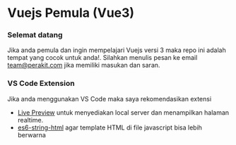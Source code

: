 # Vuejs Pemula (Vue3)

### Selemat datang

Jika anda pemula dan ingin mempelajari Vuejs versi 3 maka repo ini adalah tempat yang cocok untuk anda!. Silahkan menulis pesan ke email team@perakit.com jika memiliki masukan dan saran.

### VS Code Extension

Jika anda menggunakan VS Code maka saya rekomendasikan extensi

- [Live Preview](https://marketplace.visualstudio.com/items?itemName=ms-vscode.live-server) untuk menyediakan local server dan menampilkan halaman realtime.
- [es6-string-html](https://marketplace.visualstudio.com/items?itemName=Tobermory.es6-string-html) agar template HTML di file javascript bisa lebih berwarna
